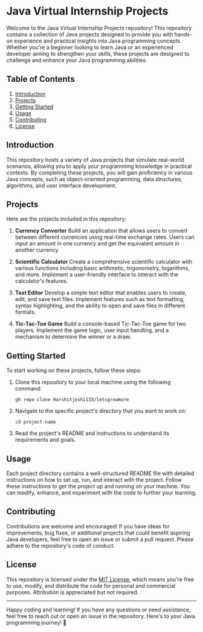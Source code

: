 # Java Virtual Internship Projects

Welcome to the Java Virtual Internship Projects repository! This repository contains a collection of Java projects designed to provide you with hands-on experience and practical insights into Java programming concepts. Whether you're a beginner looking to learn Java or an experienced developer aiming to strengthen your skills, these projects are designed to challenge and enhance your Java programming abilities.

## Table of Contents

1. [Introduction](#introduction)
2. [Projects](#projects)
3. [Getting Started](#getting-started)
4. [Usage](#usage)
5. [Contributing](#contributing)
6. [License](#license)

## Introduction

This repository hosts a variety of Java projects that simulate real-world scenarios, allowing you to apply your programming knowledge in practical contexts. By completing these projects, you will gain proficiency in various Java concepts, such as object-oriented programming, data structures, algorithms, and user interface development.

## Projects

Here are the projects included in this repository:

1. **Currency Converter**
   Build an application that allows users to convert between different currencies using real-time exchange rates. Users can input an amount in one currency and get the equivalent amount in another currency.

2. **Scientific Calculator**
   Create a comprehensive scientific calculator with various functions including basic arithmetic, trigonometry, logarithms, and more. Implement a user-friendly interface to interact with the calculator's features.

3. **Text Editor**
   Develop a simple text editor that enables users to create, edit, and save text files. Implement features such as text formatting, syntax highlighting, and the ability to open and save files in different formats.

4. **Tic-Tac-Toe Game**
   Build a console-based Tic-Tac-Toe game for two players. Implement the game logic, user input handling, and a mechanism to determine the winner or a draw.

## Getting Started

To start working on these projects, follow these steps:

1. Clone this repository to your local machine using the following command:
   ```
   gh repo clone Harshitjoshi133/letsgrowmore
   ```

2. Navigate to the specific project's directory that you want to work on:
   ```
   cd project-name
   ```

3. Read the project's README and instructions to understand its requirements and goals.

## Usage

Each project directory contains a well-structured README file with detailed instructions on how to set up, run, and interact with the project. Follow these instructions to get the project up and running on your machine. You can modify, enhance, and experiment with the code to further your learning.

## Contributing

Contributions are welcome and encouraged! If you have ideas for improvements, bug fixes, or additional projects that could benefit aspiring Java developers, feel free to open an issue or submit a pull request. Please adhere to the repository's code of conduct.

## License

This repository is licensed under the [MIT License](LICENSE), which means you're free to use, modify, and distribute the code for personal and commercial purposes. Attribution is appreciated but not required.

---

Happy coding and learning! If you have any questions or need assistance, feel free to reach out or open an issue in the repository. Here's to your Java programming journey! 🚀
